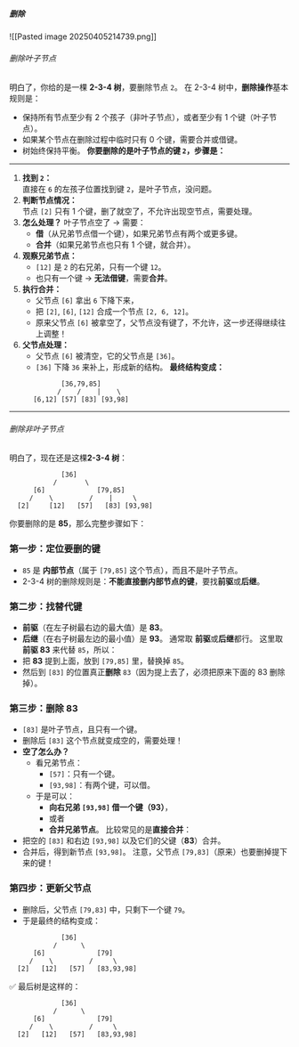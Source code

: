 ##### 删除
![[Pasted image 20250405214739.png]]
###### 删除叶子节点
明白了，你给的是一棵 **2-3-4 树**，要删除节点 `2`。
在 2-3-4 树中，**删除操作**基本规则是：
- 保持所有节点至少有 2 个孩子（非叶子节点），或者至少有 1 个键（叶子节点）。
- 如果某个节点在删除过程中临时只有 0 个键，需要合并或借键。
- 树始终保持平衡。
**你要删除的是叶子节点的键 `2`，步骤是：**
---
1. **找到 `2`：**  
    直接在 `6` 的左孩子位置找到键 `2`，是叶子节点，没问题。
2. **判断节点情况：**  
    节点 `[2]` 只有 1 个键，删了就空了，不允许出现空节点，需要处理。
3. **怎么处理？** 叶子节点空了 → 需要：
    - **借**（从兄弟节点借一个键），如果兄弟节点有两个或更多键。
    - **合并**（如果兄弟节点也只有 1 个键，就合并）。
4. **观察兄弟节点：**
    - `[12]` 是 `2` 的右兄弟，只有一个键 `12`。
    - 也只有一个键 → **无法借键**，需要**合并**。
5. **执行合并：**
    - 父节点 `[6]` 拿出 `6` 下降下来，
    - 把 `[2]`, `[6]`, `[12]` 合成一个节点 `[2, 6, 12]`。
    - 原来父节点 `[6]` 被拿空了，父节点没有键了，不允许，这一步还得继续往上调整！
6. **父节点处理：**
    - 父节点 `[6]` 被清空，它的父节点是 `[36]`。
    - `[36]` 下降 `36` 来补上，形成新的结构。
**最终结构变成：**
```less
             [36,79,85]
            /    /    |    \
      [6,12] [57] [83] [93,98]
```
---
###### 删除非叶子节点
明白了，现在还是这棵**2-3-4 树**：
```less
             [36]
           /       \
      [6]             [79,85]
     /    \         /    |     \
  [2]     [12]   [57] 	[83] [93,98]
```
你要删除的是 **85**，那么完整步骤如下：
### 第一步：定位要删的键
- `85` 是 **内部节点**（属于 `[79,85]` 这个节点），而且不是叶子节点。
- 2-3-4 树的删除规则是：**不能直接删内部节点的键**，要找**前驱**或**后继**。
### 第二步：找替代键
- **前驱**（在左子树最右边的最大值）是 **83**。
- **后继**（在右子树最左边的最小值）是 **93**。
通常取 **前驱**或**后继**都行。
这里取 **前驱 83** 来代替 `85`，所以：
- 把 **83** 提到上面，放到 `[79,85]` 里，替换掉 `85`。
- 然后到 `[83]` 的位置真正**删除** `83`（因为提上去了，必须把原来下面的 83 删除掉）。
### 第三步：删除 83
- `[83]` 是叶子节点，且只有一个键。
- 删除后 `[83]` 这个节点就变成空的，需要处理！
- **空了怎么办？**
    - 看兄弟节点：
        - `[57]`：只有一个键。
        - `[93,98]`：有两个键，可以借。
    - 于是可以：
        - **向右兄弟 `[93,98]` 借一个键（93）**，
        - 或者
        - **合并兄弟节点**。
比较常见的是**直接合并**：
- 把空的 `[83]` 和右边 `[93,98]` 以及它们的父键（**83**）合并。
- 合并后，得到新节点 `[93,98]`。
注意，父节点 `[79,83]`（原来）也要删掉提下来的键！
### 第四步：更新父节点
- 删除后，父节点 `[79,83]` 中，只剩下一个键 `79`。
- 于是最终的结构变成：
```less
             [36]
           /      \
      [6]             [79]
     /    \         /     \
  [2]   [12]   [57]   [83,93,98]
```
✅ 最后树是这样的：
```less
             [36]
           /      \
      [6]             [79]
     /    \         /     \
  [2]   [12]   [57]   [83,93,98]
```
